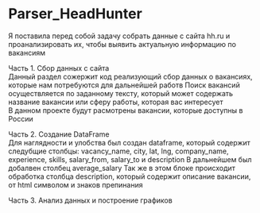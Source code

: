 # Parser_HeadHunter

Я поставила перед собой задачу собрать данные с сайта hh.ru  и проанализировать их, чтобы выявить актуальную информацию по вакансиям 

Часть 1. Сбор данных с сайта  
Данный раздел сожержит код реализующий сбор данных о вакансиях, которые нам потребуются для дальнейшей работв
Поиск вакансий осуществляется по заданному тексту, который может содержать название вакансии или сферу работы, которая вас интересует   
В данном проекте будут расмотрены вакансии, которые доступны в России

Часть 2. Создание DataFrame  
Для наглядности и улобства был создан dataframe, который содержит следубщие столбцы: vacancy_name, city, lat, lng, company_name, experience, skills, salary_from, salary_to и description
В дальнейшем был добалвен столбец average_salary
Так же в этом блоке происходит обработка столбца description, который содержит описание вакансии, от html символом и знаков препинания 

Часть 3. Анализ данных и построение графиков  






